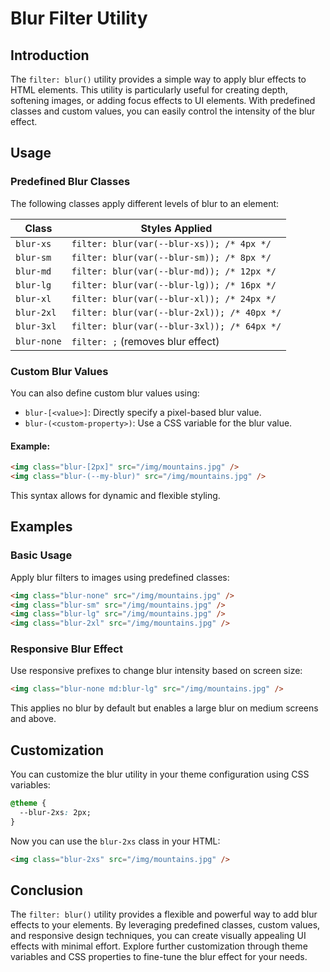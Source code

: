 # Blur Filter Utility

## Introduction
The `filter: blur()` utility provides a simple way to apply blur effects to HTML elements. This utility is particularly useful for creating depth, softening images, or adding focus effects to UI elements. With predefined classes and custom values, you can easily control the intensity of the blur effect.

## Usage
### Predefined Blur Classes
The following classes apply different levels of blur to an element:

| Class     | Styles Applied |
|-----------|----------------|
| `blur-xs`  | `filter: blur(var(--blur-xs)); /* 4px */`  |
| `blur-sm`  | `filter: blur(var(--blur-sm)); /* 8px */`  |
| `blur-md`  | `filter: blur(var(--blur-md)); /* 12px */`  |
| `blur-lg`  | `filter: blur(var(--blur-lg)); /* 16px */`  |
| `blur-xl`  | `filter: blur(var(--blur-xl)); /* 24px */`  |
| `blur-2xl` | `filter: blur(var(--blur-2xl)); /* 40px */`  |
| `blur-3xl` | `filter: blur(var(--blur-3xl)); /* 64px */`  |
| `blur-none`| `filter: ;` (removes blur effect) |

### Custom Blur Values
You can also define custom blur values using:

- `blur-[<value>]`: Directly specify a pixel-based blur value.
- `blur-(<custom-property>)`: Use a CSS variable for the blur value.

#### Example:
```html
<img class="blur-[2px]" src="/img/mountains.jpg" />
<img class="blur-(--my-blur)" src="/img/mountains.jpg" />
```
This syntax allows for dynamic and flexible styling.

## Examples
### Basic Usage
Apply blur filters to images using predefined classes:
```html
<img class="blur-none" src="/img/mountains.jpg" />
<img class="blur-sm" src="/img/mountains.jpg" />
<img class="blur-lg" src="/img/mountains.jpg" />
<img class="blur-2xl" src="/img/mountains.jpg" />
```

### Responsive Blur Effect
Use responsive prefixes to change blur intensity based on screen size:
```html
<img class="blur-none md:blur-lg" src="/img/mountains.jpg" />
```
This applies no blur by default but enables a large blur on medium screens and above.

## Customization
You can customize the blur utility in your theme configuration using CSS variables:
```css
@theme {
  --blur-2xs: 2px;
}
```
Now you can use the `blur-2xs` class in your HTML:
```html
<img class="blur-2xs" src="/img/mountains.jpg" />
```

## Conclusion
The `filter: blur()` utility provides a flexible and powerful way to add blur effects to your elements. By leveraging predefined classes, custom values, and responsive design techniques, you can create visually appealing UI effects with minimal effort. Explore further customization through theme variables and CSS properties to fine-tune the blur effect for your needs.

